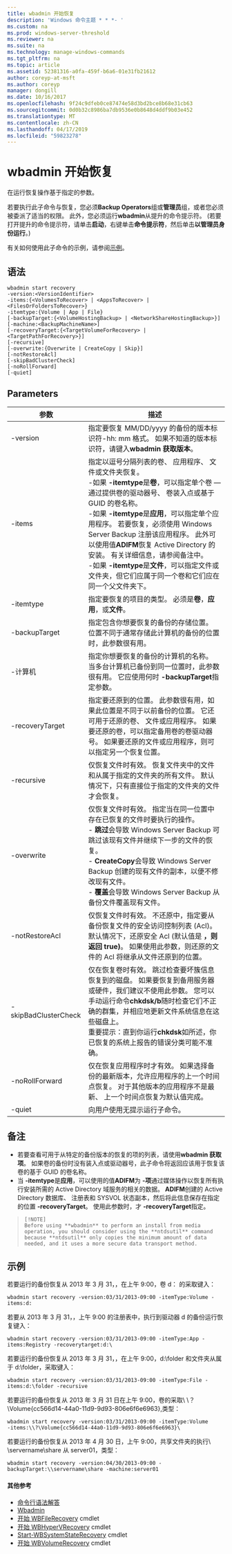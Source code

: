```yaml
---
title: wbadmin 开始恢复
description: 'Windows 命令主题 * * *- '
ms.custom: na
ms.prod: windows-server-threshold
ms.reviewer: na
ms.suite: na
ms.technology: manage-windows-commands
ms.tgt_pltfrm: na
ms.topic: article
ms.assetid: 52381316-a0fa-459f-b6a6-01e31fb21612
author: coreyp-at-msft
ms.author: coreyp
manager: dongill
ms.date: 10/16/2017
ms.openlocfilehash: 9f24c9dfeb0ce87474e58d3bd2bce8b68e31cb63
ms.sourcegitcommit: 0d0b32c8986ba7db9536e0b8648d4ddf9b03e452
ms.translationtype: MT
ms.contentlocale: zh-CN
ms.lasthandoff: 04/17/2019
ms.locfileid: "59823278"
---
```

# <a name="wbadmin-start-recovery"></a>wbadmin 开始恢复



在运行恢复操作基于指定的参数。

若要执行此子命令与恢复，您必须**Backup Operators**组或**管理员**组，或者您必须被委派了适当的权限。 此外，您必须运行**wbadmin**从提升的命令提示符。 (若要打开提升的命令提示符，请单击**启动**，右键单击**命令提示符**，然后单击**以管理员身份运行**。)

有关如何使用此子命令的示例，请参阅[示例](#BKMK_Examples)。

## <a name="syntax"></a>语法

```
wbadmin start recovery
-version:<VersionIdentifier>
-items:{<VolumesToRecover> | <AppsToRecover> | <FilesOrFoldersToRecover>}
-itemtype:{Volume | App | File}
[-backupTarget:{<VolumeHostingBackup> | <NetworkShareHostingBackup>}]
[-machine:<BackupMachineName>]
[-recoveryTarget:{<TargetVolumeForRecovery> | <TargetPathForRecovery>}]
[-recursive]
[-overwrite:{Overwrite | CreateCopy | Skip}]
[-notRestoreAcl]
[-skipBadClusterCheck]
[-noRollForward]
[-quiet]
```

## <a name="parameters"></a>Parameters

|参数|描述|
|---------|-----------|
|-version|指定要恢复 MM/DD/yyyy 的备份的版本标识符-hh: mm 格式。 如果不知道的版本标识符，请键入**wbadmin 获取版本**。|
|-items|指定以逗号分隔列表的卷、 应用程序、 文件或文件夹恢复。</br>-如果 **-itemtype**是**卷**，可以指定单个卷 — 通过提供卷的驱动器号、 卷装入点或基于 GUID 的卷名称。</br>-如果 **-itemtype**是**应用**，可以指定单个应用程序。 若要恢复，必须使用 Windows Server Backup 注册该应用程序。 此外可以使用值**ADIFM**恢复 Active Directory 的安装。 有关详细信息，请参阅备注中。</br>-如果 **-itemtype**是**文件**，可以指定文件或文件夹，但它们应属于同一个卷和它们应在同一个父文件夹下。|
|-itemtype|指定要恢复的项目的类型。 必须是**卷**，**应用**，或**文件**。|
|-backupTarget|指定包含你想要恢复的备份的存储位置。 位置不同于通常存储此计算机的备份的位置时，此参数很有用。|
|-计算机|指定你想要恢复的备份的计算机的名称。 当多台计算机已备份到同一位置时，此参数很有用。 它应使用何时 **-backupTarget**指定参数。|
|-recoveryTarget|指定要还原到的位置。 此参数很有用，如果此位置是不同于以前备份的位置。 它还可用于还原的卷、 文件或应用程序。 如果要还原的卷，可以指定备用卷的卷驱动器号。 如果要还原的文件或应用程序，则可以指定另一个恢复位置。|
|-recursive|仅恢复文件时有效。 恢复文件夹中的文件和从属于指定的文件夹的所有文件。 默认情况下，只有直接位于指定的文件夹的文件才会恢复。|
|-overwrite|仅恢复文件时有效。 指定当在同一位置中存在已恢复的文件时要执行的操作。</br>-   **跳过**会导致 Windows Server Backup 可跳过该现有文件并继续下一步的文件的恢复。</br>-   **CreateCopy**会导致 Windows Server Backup 创建的现有文件的副本，以便不修改现有文件。</br>-   **覆盖**会导致 Windows Server Backup 从备份文件覆盖现有文件。|
|-notRestoreAcl|仅恢复文件时有效。 不还原中，指定要从备份恢复文件的安全访问控制列表 (Acl)。 默认情况下，还原安全 Acl (默认值是 **，则返回 true)**。 如果使用此参数，则还原的文件的 Acl 将继承从文件还原到的位置。|
|-skipBadClusterCheck|仅在恢复卷时有效。 跳过检查要坏簇信息恢复到的磁盘。 如果要恢复到备用服务器或硬件，我们建议不使用此参数。 您可以手动运行命令**chkdsk/b**随时检查它们不正确的群集，并相应地更新文件系统信息在这些磁盘上。</br>重要提示：直到你运行**chkdsk**如所述，你已恢复的系统上报告的错误分类可能不准确。|
|-noRollForward|仅在恢复应用程序时才有效。 如果选择备份的最新版本，允许应用程序的上一个时间点恢复。 对于其他版本的应用程序不是最新、 上一个时间点恢复为默认值完成。|
|-quiet|向用户使用无提示运行子命令。|

## <a name="remarks"></a>备注

-   若要查看可用于从特定的备份版本的恢复的项的列表，请使用**wbadmin 获取项**。 如果卷的备份时没有装入点或驱动器号，此子命令将返回应该用于恢复该卷的基于 GUID 的卷名称。
-   当 **-itemtype**是**应用**，可以使用的值**ADIFM**为 **-项**通过媒体操作以恢复所有执行安装所需的 Active Directory 域服务的相关的数据。 **ADIFM**创建的 Active Directory 数据库、 注册表和 SYSVOL 状态副本，然后将此信息保存在指定的位置 **-recoveryTarget**。 使用此参数时，才 **-recoveryTarget**指定。

>     [!NOTE]
>     Before using **wbadmin** to perform an install from media operation, you should consider using the **ntdsutil** command because **ntdsutil** only copies the minimum amount of data needed, and it uses a more secure data transport method.

## <a name="BKMK_Examples"></a>示例

若要运行的备份恢复从 2013 年 3 月 31，，在上午 9:00，卷 d： 的采取键入：
```
wbadmin start recovery -version:03/31/2013-09:00 -itemType:Volume -items:d:
```
若要从 2013 年 3 月 31，，上午 9:00 的注册表中，执行到驱动器 d 的备份运行恢复键入：
```
wbadmin start recovery -version:03/31/2013-09:00 -itemType:App -items:Registry -recoverytarget:d:\
```
若要运行的备份恢复从 2013 年 3 月 31，，在上午 9:00，d:\folder 和文件夹从属于 d:\folder，采取键入：
```
wbadmin start recovery -version:03/31/2013-09:00 -itemType:File -items:d:\folder -recursive
```
若要运行的备份恢复从 2013 年 3 月 31 日在上午 9:00，卷的采取\\ \\？ \Volume{cc566d14-44a0-11d9-9d93-806e6f6e6963}\,类型：
```
wbadmin start recovery -version:03/31/2013-09:00 -itemType:Volume 
-items:\\?\Volume{cc566d14-44a0-11d9-9d93-806e6f6e6963}\
```
若要运行的备份恢复从 2013 年 4 月 30 日，上午 9:00，共享文件夹的执行\\ \\servername\share 从 server01，类型：
```
wbadmin start recovery -version:04/30/2013-09:00 -backupTarget:\\servername\share -machine:server01
```

#### <a name="additional-references"></a>其他参考

-   [命令行语法解答](command-line-syntax-key.md)
-   [Wbadmin](wbadmin.md)
-   [开始 WBFileRecovery](https://technet.microsoft.com/library/jj902457.aspx) cmdlet
-   [开始 WBHyperVRecovery](https://technet.microsoft.com/library/jj902463.aspx) cmdlet
-   [Start-WBSystemStateRecovery](https://technet.microsoft.com/library/jj902449.aspx) cmdlet
-   [开始 WBVolumeRecovery](https://technet.microsoft.com/library/jj902470.aspx) cmdlet